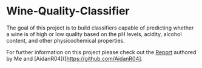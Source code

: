 # Wine-Quality-Classifier
The goal of this project is to build classifiers capable of predicting whether a wine is of high or low quality based on the pH levels, acidity, alcohol content, and other physicochemical properties.

For further information on this project please check out the [Report](Wine_Quality_Classifier_Report.pdf) authored by Me and [AidanR04]([https://github.com/AidanR04]. 
